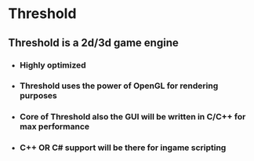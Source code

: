 # Threshold #

## Threshold is a 2d/3d game engine ##

* ### Highly optimized ###

* ### Threshold uses the power of OpenGL for rendering purposes ###

* ### Core of Threshold also the GUI will be written in C/C++ for max performance ###

* ### C++ OR C# support will be there for ingame scripting  ###